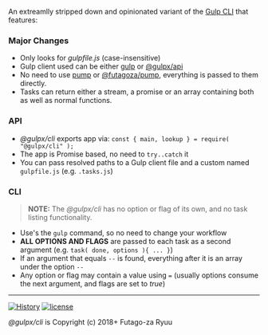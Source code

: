 An extreamlly stripped down and opinionated variant of the [Gulp CLI](https://www.npmjs.com/package/gulp-cli) that features:

### Major Changes

* Only looks for _gulpfile.js_ (case-insensitive)
* Gulp client used can be either [gulp](https://www.npmjs.com/package/gulp) or [@gulpx/api](https://www.npmjs.com/package/@gulpx/api)
* No need to use [pump](https://www.npmjs.com/package/pump) or [@futagoza/pump](https://www.npmjs.com/package/@futagoza/pump), everything is passed to them directly.
* Tasks can return either a stream, a promise or an array containing both as well as normal functions.

### API

* _@gulpx/cli_ exports app via: `const { main, lookup } = require( "@gulpx/cli" );`
* The app is Promise based, no need to `try..catch` it
* You can pass resolved paths to a Gulp client file and a custom named `gulpfile.js` (e.g. `.tasks.js`)

### CLI

> __NOTE:__ The _@gulpx/cli_ has no option or flag of its own, and no task listing functionality.

* Use's the `gulp` command, so no need to change your workflow
* __ALL OPTIONS AND FLAGS__ are passed to each task as a second argument (e.g. `task( done, options ){ ... }`)
* If an argument that equals `--` is found, everything after it is an array under the option `--`
* Any option or flag may contain a value using `=` (usually options consume the next argument, and flags are set to _true_)

-----

[![History](https://img.shields.io/badge/github.com/futagoza/gulp-changelog-yellow.svg)](https://github.com/futagoza/gulp/blob/master/CHANGELOG.md)
[![license](https://img.shields.io/badge/license-mit-blue.svg)](https://opensource.org/licenses/MIT)

_@gulpx/cli_ is Copyright (c) 2018+ Futago-za Ryuu
